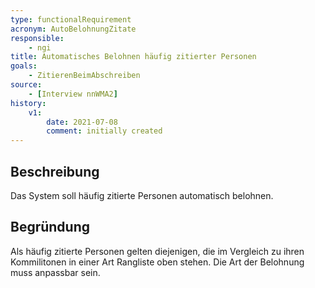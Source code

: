 ```yaml
---
type: functionalRequirement
acronym: AutoBelohnungZitate
responsible: 
    - ngi
title: Automatisches Belohnen häufig zitierter Personen
goals: 
    - ZitierenBeimAbschreiben
source:
    - [Interview nnWMA2]
history:
    v1:
        date: 2021-07-08
        comment: initially created
---
```


## Beschreibung
Das System soll häufig zitierte Personen automatisch belohnen.

## Begründung
Als häufig zitierte Personen gelten diejenigen, die im Vergleich zu ihren Kommilitonen in einer Art Rangliste oben stehen. Die Art der Belohnung muss anpassbar sein.


